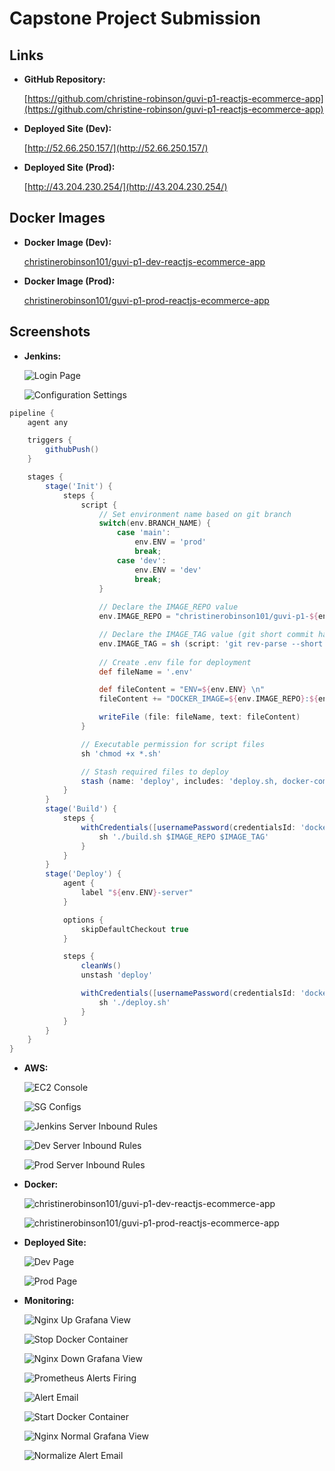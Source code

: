 # Capstone Project Submission

## Links

- **GitHub Repository:**
  
  [https://github.com/christine-robinson/guvi-p1-reactjs-ecommerce-app](https://github.com/christine-robinson/guvi-p1-reactjs-ecommerce-app)

- **Deployed Site (Dev):**

  [http://52.66.250.157/](http://52.66.250.157/)

- **Deployed Site (Prod):**

  [http://43.204.230.254/](http://43.204.230.254/)

## Docker Images

- **Docker Image (Dev):**

  [christinerobinson101/guvi-p1-dev-reactjs-ecommerce-app](https://hub.docker.com/repository/docker/christinerobinson101/guvi-p1-dev-reactjs-ecommerce-app/tags)

- **Docker Image (Prod):**

  [christinerobinson101/guvi-p1-prod-reactjs-ecommerce-app](https://hub.docker.com/repository/docker/christinerobinson101/guvi-p1-prod-reactjs-ecommerce-app/tags)

## Screenshots

- **Jenkins:**

  ![Login Page](./screenshots/01-jenkins-login-page.png)

  ![Configuration Settings](./screenshots/02-jenkins-job-configuration.png)

```groovy
pipeline {
    agent any

    triggers {
        githubPush()
    }

    stages {
        stage('Init') {
            steps {
                script {
                    // Set environment name based on git branch
                    switch(env.BRANCH_NAME) {
                        case 'main':
                            env.ENV = 'prod'
                            break;
                        case 'dev':
                            env.ENV = 'dev'
                            break;
                    }
                    
                    // Declare the IMAGE_REPO value
                    env.IMAGE_REPO = "christinerobinson101/guvi-p1-${env.ENV}-reactjs-ecommerce-app"

                    // Declare the IMAGE_TAG value (git short commit hash)
                    env.IMAGE_TAG = sh (script: 'git rev-parse --short HEAD', returnStdout: true)
                    
                    // Create .env file for deployment
                    def fileName = '.env'

                    def fileContent = "ENV=${env.ENV} \n"
                    fileContent += "DOCKER_IMAGE=${env.IMAGE_REPO}:${env.IMAGE_TAG} \n"

                    writeFile (file: fileName, text: fileContent)
                }

                // Executable permission for script files
                sh 'chmod +x *.sh'

                // Stash required files to deploy
                stash (name: 'deploy', includes: 'deploy.sh, docker-compose.yml, .env, monitoring/**/*')
            }
        }
        stage('Build') {
            steps {
                withCredentials([usernamePassword(credentialsId: 'docker-login-creds', passwordVariable: 'DOCKER_PASSWORD', usernameVariable: 'DOCKER_USERNAME')]) {
                    sh './build.sh $IMAGE_REPO $IMAGE_TAG'
                }
            }
        }
        stage('Deploy') {
            agent {
                label "${env.ENV}-server"
            }

            options {
                skipDefaultCheckout true
            }

            steps {
                cleanWs()
                unstash 'deploy'

                withCredentials([usernamePassword(credentialsId: 'docker-login-creds', passwordVariable: 'DOCKER_PASSWORD', usernameVariable: 'DOCKER_USERNAME')]) {
                    sh './deploy.sh'
                }
            }
        }
    }
}
```

- **AWS:**

  ![EC2 Console](./screenshots/03-aws-ec2-instances-page.png)

  ![SG Configs](./screenshots/04-aws-ec2-sg-configs.png)

  ![Jenkins Server Inbound Rules](./screenshots/17-jenkins-server-sg-inbound-rules.png)

  ![Dev Server Inbound Rules](./screenshots/18-dev-server-sg-inbound-rules.png.png)

  ![Prod Server Inbound Rules](./screenshots/19-prod-server-sg-inbound-rules.png.png)

- **Docker:**

  ![christinerobinson101/guvi-p1-dev-reactjs-ecommerce-app](./screenshots/05-dev-docker-repository.png)

  ![christinerobinson101/guvi-p1-prod-reactjs-ecommerce-app](./screenshots/06-prod-docker-repository.png)

- **Deployed Site:**

  ![Dev Page](./screenshots/07-dev-deployed-site.png)

  ![Prod Page](./screenshots/08-prod-deployed-site.png)

- **Monitoring:**

  ![Nginx Up Grafana View](./screenshots/09-prod-grafana-nginx-up.png)

  ![Stop Docker Container](./screenshots/10-prod-docker-app-container-stopped.png)

  ![Nginx Down Grafana View](./screenshots/11-prod-grafana-nginx-down.png)

  ![Prometheus Alerts Firing](./screenshots/12-prod-prometheus-alert-firing.png)

  ![Alert Email](./screenshots/13-prod-nginx-down-email.png)

  ![Start Docker Container](./screenshots/14-prod-docker-app-container-started.png)

  ![Nginx Normal Grafana View](./screenshots/15-prod-grafana-nginx-normalized.png)

  ![Normalize Alert Email](./screenshots/16-prod-nginx-normalized-email.png)
